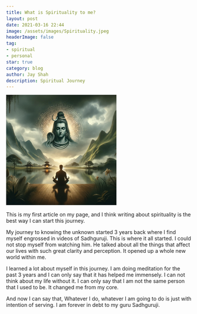 ```yaml
---
title: What is Spirituality to me?
layout: post
date: 2021-03-16 22:44
image: /assets/images/Spirituality.jpeg
headerImage: false
tag:
- spiritual
- personal
star: true
category: blog
author: Jay Shah
description: Spiritual Journey
---
```


<img src="../assets/images/Spirituality.jpeg" alt="Spirituality" width="300" height="300"/>


This is my first article on my page, and I think writing about spirituality is the best way I can start this journey.

My journey to knowing the unknown started 3 years back where I find myself engrossed in videos of Sadhguruji. This is where it all started. I could not stop myself from watching him. He talked about all the things that affect our lives with such great clarity and perception. It opened up a whole new world within me. 

I learned a lot about myself in this journey. I am doing meditation for the past 3 years and I can only say that it has helped me immensely. I can not think about my life without it. I can only say that I am not the same person that I used to be. It changed me from my core. 

And now I can say that, Whatever I do, whatever I am going to do is just with intention of serving.  I am forever in debt to my guru Sadhguruji.

